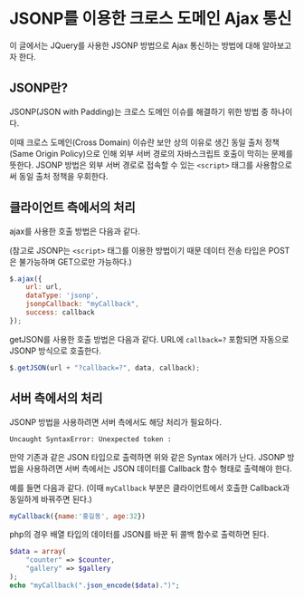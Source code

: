 # JSONP를 이용한 크로스 도메인 Ajax 통신

이 글에서는 JQuery를 사용한 JSONP 방법으로 Ajax 통신하는 방법에 대해 알아보고자 한다.

## JSONP란?

JSONP(JSON with Padding)는 크로스 도메인 이슈를 해결하기 위한 방법 중 하나이다. 

이때 크로스 도메인(Cross Domain) 이슈란 보안 상의 이유로 생긴 동일 출처 정책(Same Origin Policy)으로 인해 외부 서버 경로의 자바스크립트 호출이 막히는 문제를 뜻한다. JSONP 방법은 외부 서버 경로로 접속할 수 있는 `<script>` 태그를 사용함으로써 동일 출처 정책을 우회한다.

## 클라이언트 측에서의 처리

ajax를 사용한 호출 방법은 다음과 같다. 

(참고로 JSONP는 `<script>` 태그를 이용한 방법이기 때문 데이터 전송 타입은 POST은 불가능하며 GET으로만 가능하다.)

```javascript
$.ajax({ 
    url: url, 
    dataType: 'jsonp', 
    jsonpCallback: "myCallback", 
    success: callback 
}); 
```

getJSON를 사용한 호출 방법은 다음과 같다. URL에 `callback=?` 포함되면 자동으로 JSONP 방식으로 호출한다.

```javascript
$.getJSON(url + "?callback=?", data, callback);
```


## 서버 측에서의 처리

JSONP 방법을 사용하려면 서버 측에서도 해당 처리가 필요하다. 

```
Uncaught SyntaxError: Unexpected token :
```

만약 기존과 같은 JSON 타입으로 출력하면 위와 같은 Syntax 에러가 난다. JSONP 방법을 사용하려면 서버 측에서는 JSON 데이터를 Callback 함수 형태로 출력해야 한다.

예를 들면 다음과 같다. (이때 `myCallback` 부분은 클라이언트에서 호출한 Callback과 동일하게 바꿔주면 된다.)

```javascript
myCallback({name:'홍길동', age:32})
```


php의 경우 배열 타입의 데이터를 JSON를 바꾼 뒤 콜백 함수로 출력하면 된다. 

```php
$data = array(
    "counter" => $counter,
    "gallery" => $gallery
);
echo "myCallback(".json_encode($data).")";
``` 
 
